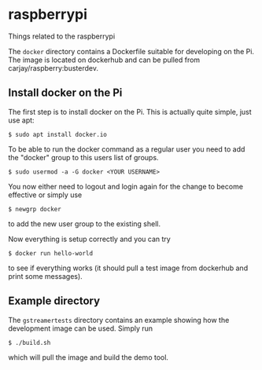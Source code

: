 # raspberrypi
Things related to the raspberrypi

The ```docker``` directory contains a Dockerfile suitable for developing on the Pi. The image is located on dockerhub and can be pulled from carjay/raspberry:busterdev.

## Install docker on the Pi
The first step is to install docker on the Pi. This is actually quite simple, just use apt:

```
$ sudo apt install docker.io
```

To be able to run the docker command as a regular user you need to add the "docker" group to this users list of groups.

```
$ sudo usermod -a -G docker <YOUR USERNAME>
```

You now either need to logout and login again for the change to become effective or simply use

```
$ newgrp docker
```

to add the new user group to the existing shell.


Now everything is setup correctly and you can try

```
$ docker run hello-world
```

to see if everything works (it should pull a test image from dockerhub and print some messages).

## Example directory

The ```gstreamertests``` directory contains an example showing how the development image can be used. Simply run
```
$ ./build.sh
```

which will pull the image and build the demo tool.
